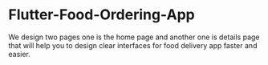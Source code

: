 # Flutter-Food-Ordering-App
We design two pages one is the home page and another one is details page that will help you to design clear interfaces for food delivery app faster and easier.

